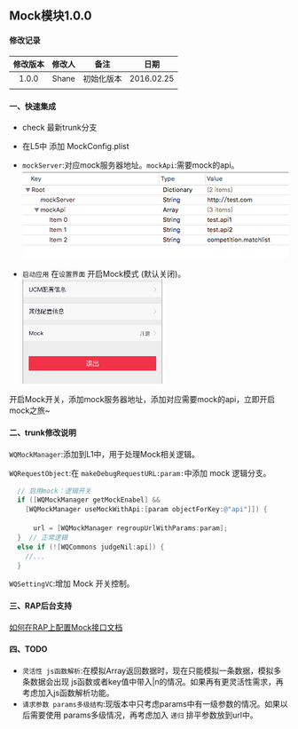 ## Mock模块1.0.0

#### 修改记录
修改版本 | 修改人    |     备注    | 日期
:-----: | :------: | :--------: | :-----------:
1.0.0   | Shane    | 初始化版本   |2016.02.25
        |          |             |

#### 一、快速集成
*  check 最新trunk分支
*  在L5中 添加 MockConfig.plist  
*  `mockServer`:对应mock服务器地址。`mockApi`:需要mock的api。  
  ![c1-1](https://raw.githubusercontent.com/Shanesun/SSBlog/master/picture/c1_1.png)

*  `启动应用` 在`设置界面` 开启Mock模式 (默认关闭)。  
![c1-3](https://raw.githubusercontent.com/Shanesun/SSBlog/master/picture/c1_4.png)


开启Mock开关，添加mock服务器地址，添加对应需要mock的api，立即开启mock之旅~

#### 二、trunk修改说明
`WQMockManager`:添加到L1中，用于处理Mock相关逻辑。

`WQRequestObject`:在 `makeDebugRequestURL:param:`中添加 mock 逻辑分支。
```objective-c
  // 启用mock：逻辑开关
  if ([WQMockManager getMockEnabel] &&
    [WQMockManager useMockWithApi:[param objectForKey:@"api"]]) {

      url = [WQMockManager regroupUrlWithParams:param];
  }  // 正常逻辑
  else if (![WQCommons judgeNil:api]) {
    //...
  }
```
`WQSettingVC`:增加 Mock 开关控制。

#### 三、RAP后台支持

   [如何在RAP上配置Mock接口文档](http://doc.anzogame.com/xwiki/bin/view/后台研发/Material/Coordination+Develop+And+RAP+Using/?srid=RboHwRp2)



#### 四、TODO
 * `灵活性 js函数解析`:在模拟Array返回数据时，现在只能模拟一条数据，模拟多条数据会出现 js函数或者key值中带入|n的情况。如果再有更灵活性需求，再考虑加入js函数解析功能。
 * `请求参数 params多级结构`:现版本中只考虑params中有一级参数的情况。如果以后需要使用 params多级情况，再考虑加入 `递归` 排平参数放到url中。
